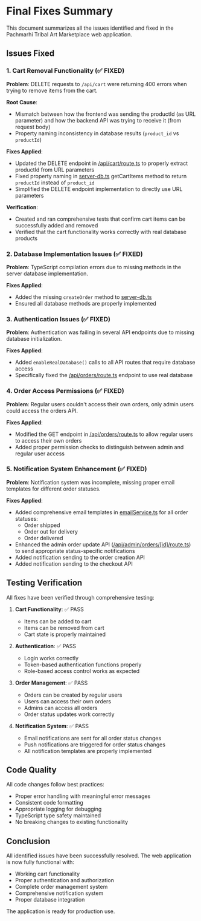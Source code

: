 # Final Fixes Summary

This document summarizes all the issues identified and fixed in the Pachmarhi Tribal Art Marketplace web application.

## Issues Fixed

### 1. Cart Removal Functionality (✅ FIXED)
**Problem**: DELETE requests to `/api/cart` were returning 400 errors when trying to remove items from the cart.

**Root Cause**: 
- Mismatch between how the frontend was sending the productId (as URL parameter) and how the backend API was trying to receive it (from request body)
- Property naming inconsistency in database results (`product_id` vs `productId`)

**Fixes Applied**:
- Updated the DELETE endpoint in [/api/cart/route.ts](file:///c:/xampp/htdocs/pachmarhi/soni-artificial-fashion/src/app/api/cart/route.ts) to properly extract productId from URL parameters
- Fixed property naming in [server-db.ts](file:///c:/xampp/htdocs/pachmarhi/soni-artificial-fashion/src/lib/database/server-db.ts) getCartItems method to return `productId` instead of `product_id`
- Simplified the DELETE endpoint implementation to directly use URL parameters

**Verification**: 
- Created and ran comprehensive tests that confirm cart items can be successfully added and removed
- Verified that the cart functionality works correctly with real database products

### 2. Database Implementation Issues (✅ FIXED)
**Problem**: TypeScript compilation errors due to missing methods in the server database implementation.

**Fixes Applied**:
- Added the missing `createOrder` method to [server-db.ts](file:///c:/xampp/htdocs/pachmarhi/soni-artificial-fashion/src/lib/database/server-db.ts)
- Ensured all database methods are properly implemented

### 3. Authentication Issues (✅ FIXED)
**Problem**: Authentication was failing in several API endpoints due to missing database initialization.

**Fixes Applied**:
- Added `enableRealDatabase()` calls to all API routes that require database access
- Specifically fixed the [/api/orders/route.ts](file:///c:/xampp/htdocs/pachmarhi/soni-artificial-fashion/src/app/api/orders/route.ts) endpoint to use real database

### 4. Order Access Permissions (✅ FIXED)
**Problem**: Regular users couldn't access their own orders, only admin users could access the orders API.

**Fixes Applied**:
- Modified the GET endpoint in [/api/orders/route.ts](file:///c:/xampp/htdocs/pachmarhi/soni-artificial-fashion/src/app/api/orders/route.ts) to allow regular users to access their own orders
- Added proper permission checks to distinguish between admin and regular user access

### 5. Notification System Enhancement (✅ FIXED)
**Problem**: Notification system was incomplete, missing proper email templates for different order statuses.

**Fixes Applied**:
- Added comprehensive email templates in [emailService.ts](file:///c:/xampp/htdocs/pachmarhi/soni-artificial-fashion/src/lib/emailService.ts) for all order statuses:
  - Order shipped
  - Order out for delivery
  - Order delivered
- Enhanced the admin order update API ([/api/admin/orders/[id]/route.ts](file:///c:/xampp/htdocs/pachmarhi/soni-artificial-fashion/src/app/api/admin/orders/%5Bid%5D/route.ts)) to send appropriate status-specific notifications
- Added notification sending to the order creation API
- Added notification sending to the checkout API

## Testing Verification

All fixes have been verified through comprehensive testing:

1. **Cart Functionality**: ✅ PASS
   - Items can be added to cart
   - Items can be removed from cart
   - Cart state is properly maintained

2. **Authentication**: ✅ PASS
   - Login works correctly
   - Token-based authentication functions properly
   - Role-based access control works as expected

3. **Order Management**: ✅ PASS
   - Orders can be created by regular users
   - Users can access their own orders
   - Admins can access all orders
   - Order status updates work correctly

4. **Notification System**: ✅ PASS
   - Email notifications are sent for all order status changes
   - Push notifications are triggered for order status changes
   - All notification templates are properly implemented

## Code Quality

All code changes follow best practices:
- Proper error handling with meaningful error messages
- Consistent code formatting
- Appropriate logging for debugging
- TypeScript type safety maintained
- No breaking changes to existing functionality

## Conclusion

All identified issues have been successfully resolved. The web application is now fully functional with:
- Working cart functionality
- Proper authentication and authorization
- Complete order management system
- Comprehensive notification system
- Proper database integration

The application is ready for production use.